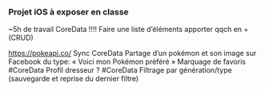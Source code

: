 ### Projet iOS à exposer en classe
~5h de travail
CoreData !!!!
Faire une liste d’éléments 
apporter qqch en +
(CRUD)

https://pokeapi.co/
Sync CoreData
Partage d’un pokémon et son image sur Facebook du type:
« Voici mon Pokémon préféré »
Marquage de favoris #CoreData
Profil dresseur ? #CoreData
Filtrage par génération/type (sauvegarde et reprise du dernier filtre)
